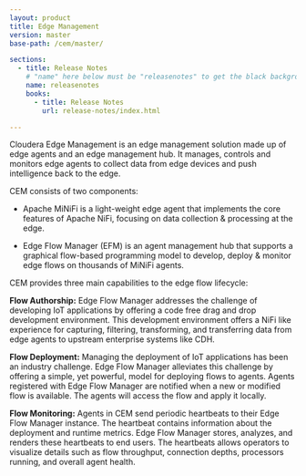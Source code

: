 ```yaml
---
layout: product
title: Edge Management
version: master
base-path: /cem/master/

sections:
  - title: Release Notes
    # "name" here below must be "releasenotes" to get the black background
    name: releasenotes
    books:
      - title: Release Notes
        url: release-notes/index.html

---
```


Cloudera Edge Management is an edge management solution made up of edge agents and an edge management hub. It manages, controls and monitors edge agents to collect data from edge devices and push intelligence back to the edge.

CEM consists of two components:

- Apache MiNiFi is a light-weight edge agent that implements the core features of Apache NiFi, focusing on data collection & processing at the edge.

- Edge Flow Manager (EFM) is an agent management hub that supports a graphical flow-based programming model to develop, deploy & monitor edge flows on thousands of MiNiFi agents.

CEM provides three main capabilities to the edge flow lifecycle:

**Flow Authorship:** Edge Flow Manager addresses the challenge of developing IoT applications by offering a code free drag and drop development environment. This development environment offers a NiFi like experience for capturing, filtering, transforming, and transferring data from edge agents to upstream enterprise systems like CDH.

**Flow Deployment:** Managing the deployment of IoT applications has been an industry challenge. Edge Flow Manager alleviates this challenge by offering a simple, yet powerful, model for deploying flows to agents. Agents registered with Edge Flow Manager are notified when a new or modified flow is available. The agents will access the flow and apply it locally.

**Flow Monitoring:** Agents in CEM send periodic heartbeats to their Edge Flow Manager instance. The heartbeat contains information about the deployment and runtime metrics. Edge Flow Manager stores, analyzes, and renders these heartbeats to end users. The heartbeats allows operators to visualize details such as flow throughput, connection depths, processors running, and overall agent health.

